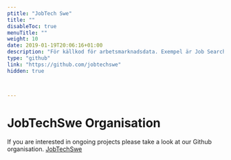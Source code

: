 ```yaml
---
ptitle: "JobTech Swe"
title: ""
disableToc: true
menuTitle: ""
weight: 10
date: 2019-01-19T20:06:16+01:00
description: "För källkod för arbetsmarknadsdata. Exempel är Job Search api:et."
type: "github"
link: "https://github.com/jobtechswe"
hidden: true



---
```


# JobTechSwe Organisation #

If you are interested in ongoing projects please take a look at our Github organisation. [JobTechSwe](https://github.com/jobtechswe)
